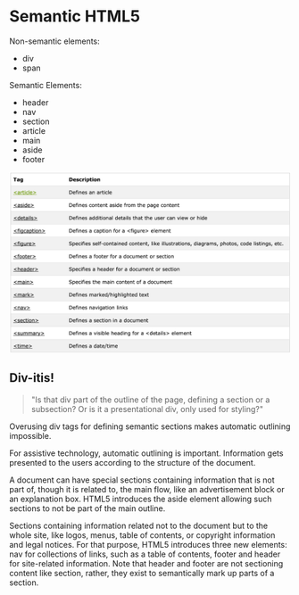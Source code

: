 # Semantic HTML5

Non-semantic elements:
- div
- span

Semantic Elements:
- header
- nav
- section
- article
- main
- aside
- footer

![semanticTagList](semTags.png)

## Div-itis!
> "Is that div part of the
> outline of the page,
> defining a section or a
> subsection? Or is it a
> presentational div, only
> used for styling?"

Overusing div tags for defining semantic sections makes automatic outlining impossible.

For assistive technology, automatic outlining is important. Information gets presented to the users according to the structure of the document.

A document can have special sections containing information that is not part of, though it is related to, the main flow, like an advertisement block or an explanation box. HTML5 introduces the aside element allowing such sections to not be part of the main outline.

Sections containing information related not to the document but to the whole site, like logos, menus, table of contents, or copyright information and legal notices. For that purpose, HTML5 introduces three new elements: nav for collections of links, such as a table of contents, footer and header for site-related information. Note that header and footer are not sectioning content like section, rather, they exist to semantically mark up parts of a section.
